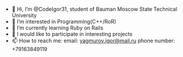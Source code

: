 - 👋 Hi, I’m @CodeIgor31, student of Bauman Moscow State Technical University
- 👀 I’m interested in Programming(C++/RoR)
- 🌱 I’m currently learning Ruby on Rails
- 💞️ I would like to participate in interesting projects
- 📫 How to reach me:
email: yagmurov.igor@mail.ru
phone number: +79163849119
<!---
CodeIgor31/CodeIgor31 is a ✨ special ✨ repository because its `README.md` (this file) appears on your GitHub profile.
You can click the Preview link to take a look at your changes.
--->
